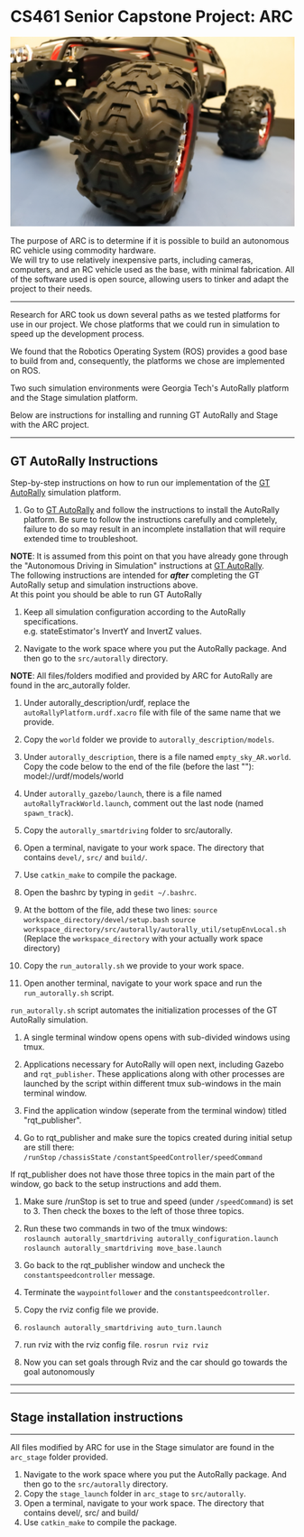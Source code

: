 # CS461 Senior Capstone Project: ARC
![ARC header image](/resources/arc_header.JPG)

The purpose of ARC is to determine if it is possible to build an autonomous RC vehicle using commodity hardware.  
We will try to use relatively inexpensive parts, including cameras, computers, and an RC vehicle used as the base, with minimal fabrication. All of the software used is open source, allowing users to tinker and adapt the project to their needs.

---

Research for ARC took us down several paths as we tested platforms for use in our project. We chose platforms that we could run in simulation to speed up the development process.

We found that the Robotics Operating System (ROS) provides a good base to build from and, consequently, the platforms we chose are implemented on ROS.

Two such simulation environments were Georgia Tech's AutoRally platform and the Stage simulation platform.

Below are instructions for installing and running GT AutoRally and Stage with the ARC project.

---

## GT AutoRally Instructions
Step-by-step instructions on how to run our implementation of the [GT AutoRally](https://github.com/AutoRally/autorally) simulation platform.


1. Go to [GT AutoRally](https://github.com/AutoRally/autorally) and follow the instructions to install the AutoRally platform. Be sure to follow the instructions carefully and completely, failure to do so may result in an incomplete installation that will require extended time to troubleshoot.  

  **NOTE**: It is assumed from this point on that you have already gone through the "Autonomous Driving in Simulation" instructions at [GT AutoRally](https://github.com/AutoRally/autorally).  
  The following instructions are intended for _**after**_ completing the GT AutoRally setup and simulation instructions above.  
  At this point you should be able to run GT AutoRally 

1. Keep all simulation configuration according to the AutoRally specifications.  
  e.g. stateEstimator's InvertY and InvertZ values.  

1. Navigate to the work space where you put the AutoRally package. And then go to the `src/autorally` directory.  

  **NOTE**: All files/folders modified and provided by ARC for AutoRally are found in the arc_autorally folder.  

1. Under autorally_description/urdf, replace the `autoRallyPlatform.urdf.xacro` file with file of the same name that we provide.  

1. Copy the `world` folder we provide to `autorally_description/models`.  

1. Under `autorally_description`, there is a file named `empty_sky_AR.world`. Copy the code below to the end of the file (before the last "</world>"):  
    <include>
      <uri>model://urdf/models/world</url>
    </include>

1. Under `autorally_gazebo/launch`, there is a file named `autoRallyTrackWorld.launch`,
  comment out the last node (named `spawn_track`).

1. Copy the `autorally_smartdriving` folder to src/autorally.

1. Open a terminal, navigate to your work space. The directory that contains
  `devel/`, `src/` and `build/`.

1. Use `catkin_make` to compile the package.

1. Open the bashrc by typing in `gedit ~/.bashrc`.

1. At the bottom of the file, add these two lines:
  `source workspace_directory/devel/setup.bash`
  `source workspace_directory/src/autorally/autorally_util/setupEnvLocal.sh`
  (Replace the `workspace_directory` with your actually work space directory)

1. Copy the `run_autorally.sh` we provide to your work space.

1. Open another terminal, navigate to your work space and run the `run_autorally.sh` script.

  `run_autorally.sh` script automates the initialization processes of the GT AutoRally
  simulation. 
  1. A single terminal window opens opens with sub-divided windows using tmux.
  1. Applications necessary for AutoRally will open next, including Gazebo and `rqt_publisher`. These applications along with other processes are launched by the script within different tmux sub-windows in the main terminal window.

1. Find the application window (seperate from the terminal window) titled "rqt_publisher".

1. Go to rqt_publisher and make sure the topics created during initial setup are still there:  
  `/runStop`
  `/chassisState`
  `/constantSpeedController/speedCommand`

  If rqt_publisher does not have those three topics in the main part of the window, go back to the setup instructions and add them.

1. Make sure /runStop is set to true and speed (under `/speedCommand`) is set to 3. Then check the boxes to the left of those three topics.

1. Run these two commands in two of the tmux windows:  
  `roslaunch autorally_smartdriving autorally_configuration.launch  `
  `roslaunch autorally_smartdriving move_base.launch  `

1. Go back to the rqt_publisher window and uncheck the `constantspeedcontroller` message.

1. Terminate the `waypointfollower` and the `constantspeedcontroller`.

1. Copy the rviz config file we provide.

1. `roslaunch autorally_smartdriving auto_turn.launch`

1. run rviz with the rviz config file.
   `rosrun rviz rviz`

1. Now you can set goals through Rviz and the car should go towards the
  goal autonomously  
  
---
---
## Stage installation instructions  
---
All files modified by ARC for use in the Stage simulator are found in the `arc_stage` folder provided.
1. Navigate to the work space where you put the AutoRally package. And then go to the `src/autorally` directory.  
1. Copy the `stage_launch` folder in `arc_stage` to `src/autorally`.  
1. Open a terminal, navigate to your work space. The directory that contains devel/, src/ and build/  
1. Use `catkin_make` to compile the package.  
